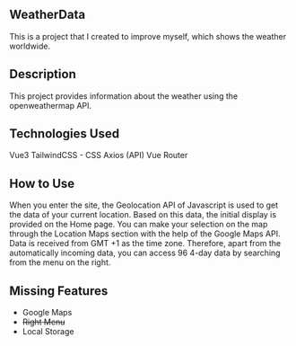 ## WeatherData
This is a project that I created to improve myself, which shows the weather worldwide.

## Description
This project provides information about the weather using the openweathermap API.

## Technologies Used
Vue3
TailwindCSS - CSS
Axios (API)
Vue Router

## How to Use
When you enter the site, the Geolocation API of Javascript is used to get the data of your current location. Based on this data, the initial display is provided on the Home page. You can make your selection on the map through the Location Maps section with the help of the Google Maps API. Data is received from GMT +1 as the time zone.
Therefore, apart from the automatically incoming data, you can access 96 4-day data by searching from the menu on the right.

## Missing Features
- Google Maps
- <del>Right Menu</del>
- Local Storage
